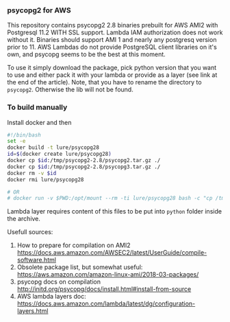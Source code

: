 ### psycopg2 for AWS

This repository contains psycopg2 2.8 binaries prebuilt for AWS AMI2 with Postgresql 11.2 WITH SSL support. Lambda IAM authorization does not work without it.
Binaries should support AMI 1 and nearly any postgresq version prior to 11. AWS Lambdas do not provide PostgreSQL client libraries on it's own, and psycopg seems to be the best at this moment.

To use it simply download the package, pick python version that you want to use and either pack it with your lambda or provide as a layer (see link at the end of the article). Note, that you have to rename the directory to `psycopg2`. Otherwise the lib will not be found.


### To build manually
Install docker and then

```bash
#!/bin/bash
set -e
docker build -t lure/psycopg28
id=$(docker create lure/psycopg28)
docker cp $id:/tmp/psycopg2-2.8/psycopg2.tar.gz ./
docker cp $id:/tmp/psycopg2-2.8/psycopg3.tar.gz ./
docker rm -v $id
docker rmi lure/psycopg28

# OR
# docker run -v $PWD:/opt/mount --rm -ti lure/psycopg28 bash -c "cp /tmp/psycopg2-2.8/*.tar.gz /opt/mount/"
```
Lambda layer requires content of this files to be put into `python` folder inside the archive. 

Usefull sources: 
1. How to prepare for compilation on AMI2 https://docs.aws.amazon.com/AWSEC2/latest/UserGuide/compile-software.html
2. Obsolete package list, but somewhat useful: https://aws.amazon.com/amazon-linux-ami/2018-03-packages/
3. psycopg docs on compilation http://initd.org/psycopg/docs/install.html#install-from-source
4. AWS lambda layers doc: https://docs.aws.amazon.com/lambda/latest/dg/configuration-layers.html

